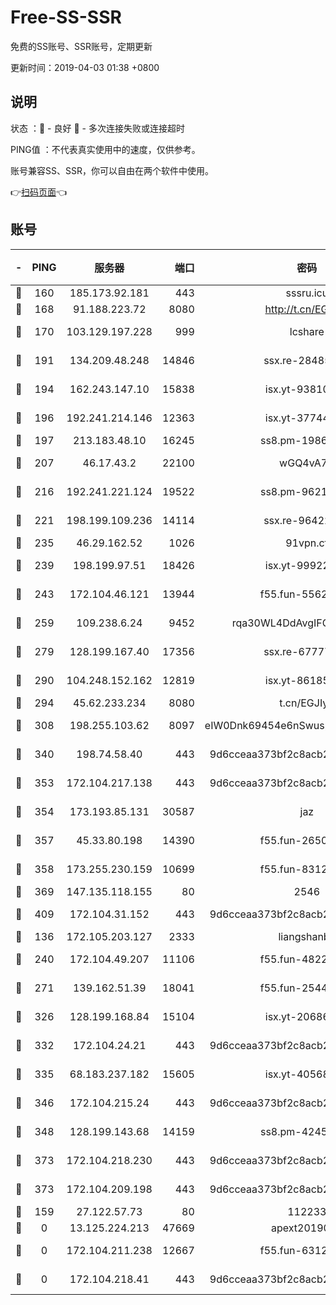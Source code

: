# Free-SS-SSR

免费的SS账号、SSR账号，定期更新

更新时间：2019-04-03 01:38 +0800

## 说明

状态     ：🙂 - 良好 🙁 - 多次连接失败或连接超时

PING值   ：不代表真实使用中的速度，仅供参考。

账号兼容SS、SSR，你可以自由在两个软件中使用。

👉[扫码页面](https://liesauer.github.io/Free-SS-SSR/)👈

## 账号

|-|PING|服务器|端口|密码|加密方式|区域|
|:----:|:----:|:-----:|-----:|:----:|:----:|:----:|
|🙂|160|185.173.92.181|443|sssru.icu|rc4-md5|RU|
|🙂|168|91.188.223.72|8080|http://t.cn/EGJIyrl|rc4-md5|RU|
|🙂|170|103.129.197.228|999|lcshare|aes-256-cfb|US|
|🙂|191|134.209.48.248|14846|ssx.re-28485057|aes-256-cfb|US|
|🙂|194|162.243.147.10|15838|isx.yt-93810890|aes-256-cfb|US|
|🙂|196|192.241.214.146|12363|isx.yt-37744091|aes-256-cfb|US|
|🙂|197|213.183.48.10|16245|ss8.pm-19866827|rc4-md5|RU|
|🙂|207|46.17.43.2|22100|wGQ4vA7D|aes-256-gcm|RU|
|🙂|216|192.241.221.124|19522|ss8.pm-96213519|aes-256-cfb|US|
|🙂|221|198.199.109.236|14114|ssx.re-96422540|aes-256-cfb|US|
|🙂|235|46.29.162.52|1026|91vpn.cf|rc4-md5|RU|
|🙂|239|198.199.97.51|18426|isx.yt-99922501|aes-256-cfb|US|
|🙂|243|172.104.46.121|13944|f55.fun-55622382|aes-256-cfb|SG|
|🙂|259|109.238.6.24|9452|rqa30WL4DdAvgIFG6Fs3znzTa|aes-256-cfb|FR|
|🙂|279|128.199.167.40|17356|ssx.re-67777927|aes-256-cfb|SG|
|🙂|290|104.248.152.162|12819|isx.yt-86185097|aes-256-cfb|SG|
|🙂|294|45.62.233.234|8080|t.cn/EGJIyrl|rc4-md5|CA|
|🙂|308|198.255.103.62|8097|eIW0Dnk69454e6nSwuspv9DmS201tQ0D|aes-256-cfb|US|
|🙂|340|198.74.58.40|443|9d6cceaa373bf2c8acb22e60b6a58be6|aes-256-cfb|US|
|🙂|353|172.104.217.138|443|9d6cceaa373bf2c8acb22e60b6a58be6|aes-256-cfb|US|
|🙂|354|173.193.85.131|30587|jaz|aes-256-cfb|US|
|🙂|357|45.33.80.198|14390|f55.fun-26508924|aes-256-cfb|US|
|🙂|358|173.255.230.159|10699|f55.fun-83126038|aes-256-cfb|US|
|🙂|369|147.135.118.155|80|2546|chacha20|US|
|🙂|409|172.104.31.152|443|9d6cceaa373bf2c8acb22e60b6a58be6|aes-256-cfb|US|
|🙂|136|172.105.203.127|2333|liangshanbo|chacha20|JP|
|🙂|240|172.104.49.207|11106|f55.fun-48229591|aes-256-cfb|SG|
|🙂|271|139.162.51.39|18041|f55.fun-25447232|aes-256-cfb|SG|
|🙂|326|128.199.168.84|15104|isx.yt-20686254|aes-256-cfb|SG|
|🙂|332|172.104.24.21|443|9d6cceaa373bf2c8acb22e60b6a58be6|aes-256-cfb|US|
|🙂|335|68.183.237.182|15605|isx.yt-40568030|aes-256-cfb|SG|
|🙂|346|172.104.215.24|443|9d6cceaa373bf2c8acb22e60b6a58be6|aes-256-cfb|US|
|🙂|348|128.199.143.68|14159|ss8.pm-42455845|aes-256-cfb|SG|
|🙂|373|172.104.218.230|443|9d6cceaa373bf2c8acb22e60b6a58be6|aes-256-cfb|US|
|🙂|373|172.104.209.198|443|9d6cceaa373bf2c8acb22e60b6a58be6|aes-256-cfb|US|
|🙁|159|27.122.57.73|80|112233|chacha20|HK|
|🙁|0|13.125.224.213|47669|apext2019001|chacha20|KR|
|🙁|0|172.104.211.238|12667|f55.fun-63129226|aes-256-cfb|US|
|🙁|0|172.104.218.41|443|9d6cceaa373bf2c8acb22e60b6a58be6|aes-256-cfb|US|
